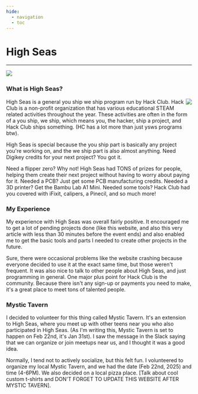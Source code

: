 ```yaml
---
hide:
  - navigation
  - toc
---
```


# High Seas
***
<a href="https://highseas.hackclub.com" id="imgLink"> <img align="left" src="https://3xay.github.io/assets/hc.png" id="imgIcon"></a>
<br>

### What is High Seas?
<img align="right" src="https://3xay.github.io/assets/HighSeas/highseas.png">
High Seas is a general you ship we ship program run by Hack Club. Hack Club is a non-profit organization that has various educational STEAM related activities throughout the year.
These activities are often in the form of a you ship, we ship, which means you, the hacker, ship a project, and Hack Club ships something. (HC has a lot more than just ysws programs btw).

High Seas is special because the you ship part is basically any project you're working on, and the we ship part is also almost anything. 
Need Digikey credits for your next project? You got it.

Need a flipper zero? Why not! High Seas had TONS of prizes for people, helping them create their next project without having to worry about paying for it. Needed a PCB? Just get some PCB manufacturing credits.
Needed a 3D printer? Get the Bambu Lab A1 Mini. Needed some tools? Hack Club had you covered with iFixit, calipers, a Pinecil, and so much more! 


### My Experience
My experience with High Seas was overall fairly positive. It encouraged me to get a lot of pending projects done (like this website, and also this very article with less than 30 minutes before the event ends) and also enabled me to get the basic tools and parts I needed to create other projects in the future.

Sure, there were occasional problems like the website crashing because everyone decided to use it at the exact same time, but those weren't frequent. It was also nice to talk to other people about High Seas, and just programming in general.
One major plus point for Hack Club is the community. Because there isn't any sign-up or payments you need to make, it's a great place to meet tons of talented people.


### Mystic Tavern
I decided to volunteer for this thing called Mystic Tavern. It's an extension to High Seas, where you meet up with other teens near you who also participated in High Seas.
(As I'm writing this, Mystic Tavern is set to happen on Feb 22nd, it's Jan 31st). I saw the message in the Slack saying that we can organize or join meetups near us, and I thought it was a good idea.

Normally, I tend not to actively socialize, but this felt fun. I volunteered to organize my local Mystic Tavern, and we had the date (Feb 22nd, 2025) and time (4-6PM). We also decided on a local pizza place.
[Talk about cool custom t-shirts and DON'T FORGET TO UPDATE THIS WEBSITE AFTER MYSTIC TAVERN].